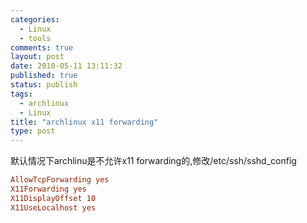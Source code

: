 ```yaml
--- 
categories: 
  - Linux
  - tools
comments: true
layout: post
date: 2010-05-11 13:11:32
published: true
status: publish
tags: 
  - archlinux
  - Linux
title: "archlinux x11 forwarding"
type: post
---
```


默认情况下archlinu是不允许x11 forwarding的,修改/etc/ssh/sshd_config

```conf
AllowTcpForwarding yes
X11Forwarding yes
X11DisplayOffset 10
X11UseLocalhost yes
```
